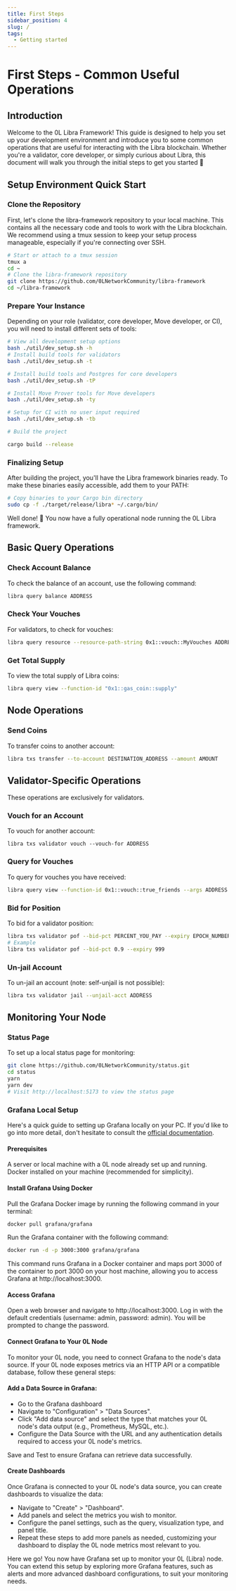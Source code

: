 ```yaml
---
title: First Steps
sidebar_position: 4
slug: /
tags:
  - Getting started
---
```


# First Steps - Common Useful Operations

## Introduction

Welcome to the 0L Libra Framework! This guide is designed to help you set up your development environment and introduce you to some common operations that are useful for interacting with the Libra blockchain. Whether you're a validator, core developer, or simply curious about Libra, this document will walk you through the initial steps to get you started 🚀

## Setup Environment Quick Start

### Clone the Repository

First, let's clone the libra-framework repository to your local machine. This contains all the necessary code and tools to work with the Libra blockchain. We recommend using a tmux session to keep your setup process manageable, especially if you're connecting over SSH.

```bash
# Start or attach to a tmux session
tmux a
cd ~
# Clone the libra-framework repository
git clone https://github.com/0LNetworkCommunity/libra-framework
cd ~/libra-framework
```

### Prepare Your Instance

Depending on your role (validator, core developer, Move developer, or CI), you will need to install different sets of tools:

```bash
# View all development setup options
bash ./util/dev_setup.sh -h
# Install build tools for validators
bash ./util/dev_setup.sh -t

# Install build tools and Postgres for core developers
bash ./util/dev_setup.sh -tP

# Install Move Prover tools for Move developers
bash ./util/dev_setup.sh -ty

# Setup for CI with no user input required
bash ./util/dev_setup.sh -tb

# Build the project

cargo build --release
```

### Finalizing Setup

After building the project, you'll have the Libra framework binaries ready. To make these binaries easily accessible, add them to your PATH:

```bash
# Copy binaries to your Cargo bin directory
sudo cp -f ./target/release/libra* ~/.cargo/bin/
```

Well done! 👏 You now have a fully operational node running the 0L Libra framework.

## Basic Query Operations

### Check Account Balance

To check the balance of an account, use the following command:

```bash
libra query balance ADDRESS
```

### Check Your Vouches

For validators, to check for vouches:

```bash
libra query resource --resource-path-string 0x1::vouch::MyVouches ADDRESS
```

### Get Total Supply

To view the total supply of Libra coins:

```bash
libra query view --function-id "0x1::gas_coin::supply"
```

## Node Operations

### Send Coins

To transfer coins to another account:

```bash
libra txs transfer --to-account DESTINATION_ADDRESS --amount AMOUNT
```

## Validator-Specific Operations

These operations are exclusively for validators.

### Vouch for an Account

To vouch for another account:

`libra txs validator vouch --vouch-for ADDRESS`

### Query for Vouches

To query for vouches you have received:

```bash
libra query view --function-id 0x1::vouch::true_friends --args ADDRESS
```

### Bid for Position

To bid for a validator position:

```bash
libra txs validator pof --bid-pct PERCENT_YOU_PAY --expiry EPOCH_NUMBER_WHEN_BID_EXPIRES
# Example
libra txs validator pof --bid-pct 0.9 --expiry 999
```

### Un-jail Account

To un-jail an account (note: self-unjail is not possible):

```bash
libra txs validator jail --unjail-acct ADDRESS
```

## Monitoring Your Node

### Status Page

To set up a local status page for monitoring:

```bash
git clone https://github.com/0LNetworkCommunity/status.git
cd status
yarn
yarn dev
# Visit http://localhost:5173 to view the status page
```

### Grafana Local Setup

Here's a quick guide to setting up Grafana locally on your PC. If you'd like to go into more detail, don't hesitate to consult the [official documentation](https://grafana.com/docs/grafana/latest/).

#### Prerequisites

A server or local machine with a 0L node already set up and running.
Docker installed on your machine (recommended for simplicity).

#### Install Grafana Using Docker

Pull the Grafana Docker image by running the following command in your terminal:

```bash
docker pull grafana/grafana
```

Run the Grafana container with the following command:

```bash
docker run -d -p 3000:3000 grafana/grafana
```

This command runs Grafana in a Docker container and maps port 3000 of the container to port 3000 on your host machine, allowing you to access Grafana at http://localhost:3000.

#### Access Grafana

Open a web browser and navigate to http://localhost:3000.
Log in with the default credentials (username: admin, password: admin). You will be prompted to change the password.

#### Connect Grafana to Your 0L Node

To monitor your 0L node, you need to connect Grafana to the node's data source. If your 0L node exposes metrics via an HTTP API or a compatible database, follow these general steps:

#### Add a Data Source in Grafana:

- Go to the Grafana dashboard
- Navigate to "Configuration" > "Data Sources".
- Click "Add data source" and select the type that matches your 0L node's data output (e.g., Prometheus, MySQL, etc.).
- Configure the Data Source with the URL and any authentication details required to access your 0L node's metrics.

Save and Test to ensure Grafana can retrieve data successfully.

#### Create Dashboards

Once Grafana is connected to your 0L node's data source, you can create dashboards to visualize the data:

- Navigate to "Create" > "Dashboard".
- Add panels and select the metrics you wish to monitor.
- Configure the panel settings, such as the query, visualization type, and panel title.
- Repeat these steps to add more panels as needed, customizing your dashboard to display the 0L node metrics most relevant to you.

Here we go! You now have Grafana set up to monitor your 0L (Libra) node. You can extend this setup by exploring more Grafana features, such as alerts and more advanced dashboard configurations, to suit your monitoring needs.
